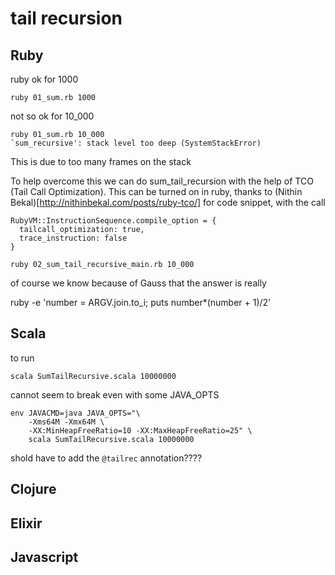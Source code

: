 # tail recursion

## Ruby

ruby ok for 1000

    ruby 01_sum.rb 1000

not so ok for 10_000

    ruby 01_sum.rb 10_000
    `sum_recursive': stack level too deep (SystemStackError)

This is due to too many frames on the stack

To help overcome this we can do sum_tail_recursion with the help of TCO (Tail
Call Optimization). This can be turned on in ruby, thanks to (Nithin
Bekal)[http://nithinbekal.com/posts/ruby-tco/] for code snippet, with the call

    RubyVM::InstructionSequence.compile_option = {
      tailcall_optimization: true,
      trace_instruction: false
    }

    ruby 02_sum_tail_recursive_main.rb 10_000

of course we know because of Gauss that the answer is really

ruby -e 'number = ARGV.join.to_i; puts number*(number + 1)/2'

## Scala

to run

    scala SumTailRecursive.scala 10000000

cannot seem to break even with some JAVA_OPTS

    env JAVACMD=java JAVA_OPTS="\
        -Xms64M -Xmx64M \
        -XX:MinHeapFreeRatio=10 -XX:MaxHeapFreeRatio=25" \
        scala SumTailRecursive.scala 10000000

shold have to add the `@tailrec` annotation????

## Clojure

## Elixir

## Javascript

